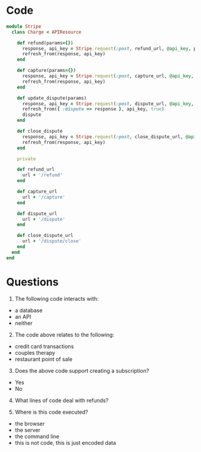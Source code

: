 # Code

```rb
module Stripe
  class Charge < APIResource

    def refund(params={})
      response, api_key = Stripe.request(:post, refund_url, @api_key, params)
      refresh_from(response, api_key)
    end

    def capture(params={})
      response, api_key = Stripe.request(:post, capture_url, @api_key, params)
      refresh_from(response, api_key)
    end

    def update_dispute(params)
      response, api_key = Stripe.request(:post, dispute_url, @api_key, params)
      refresh_from({ :dispute => response }, api_key, true)
      dispute
    end

    def close_dispute
      response, api_key = Stripe.request(:post, close_dispute_url, @api_key)
      refresh_from(response, api_key)
    end

    private

    def refund_url
      url + '/refund'
    end

    def capture_url
      url + '/capture'
    end

    def dispute_url
      url + '/dispute'
    end

    def close_dispute_url
      url + '/dispute/close'
    end
  end
end
```

# Questions

1. The following code interacts with:
  - a database
  - an API
  - neither

2. The code above relates to the following:
  - credit card transactions
  - couples therapy
  - restaurant point of sale

3. Does the above code support creating a subscription?
  - Yes
  - No

4. What lines of code deal with refunds?

5. Where is this code executed?
  - the browser
  - the server
  - the command line
  - this is not code, this is just encoded data
